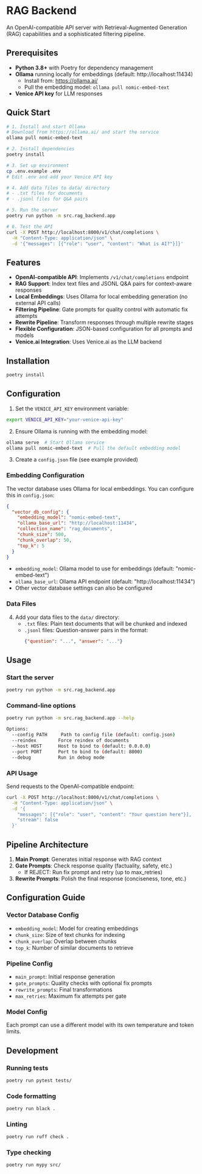 # RAG Backend

An OpenAI-compatible API server with Retrieval-Augmented Generation (RAG) capabilities and a sophisticated filtering pipeline.

## Prerequisites

- **Python 3.8+** with Poetry for dependency management
- **Ollama** running locally for embeddings (default: http://localhost:11434)
  - Install from: https://ollama.ai/
  - Pull the embedding model: `ollama pull nomic-embed-text`
- **Venice API key** for LLM responses

## Quick Start

```bash
# 1. Install and start Ollama
# Download from https://ollama.ai/ and start the service
ollama pull nomic-embed-text

# 2. Install dependencies
poetry install

# 3. Set up environment
cp .env.example .env
# Edit .env and add your Venice API key

# 4. Add data files to data/ directory
# - .txt files for documents
# - .jsonl files for Q&A pairs

# 5. Run the server
poetry run python -m src.rag_backend.app

# 6. Test the API
curl -X POST http://localhost:8000/v1/chat/completions \
  -H "Content-Type: application/json" \
  -d '{"messages": [{"role": "user", "content": "What is AI?"}]}'
```

## Features

- **OpenAI-compatible API**: Implements `/v1/chat/completions` endpoint
- **RAG Support**: Index text files and JSONL Q&A pairs for context-aware responses
- **Local Embeddings**: Uses Ollama for local embedding generation (no external API calls)
- **Filtering Pipeline**: Gate prompts for quality control with automatic fix attempts
- **Rewrite Pipeline**: Transform responses through multiple rewrite stages
- **Flexible Configuration**: JSON-based configuration for all prompts and models
- **Venice.ai Integration**: Uses Venice.ai as the LLM backend

## Installation

```bash
poetry install
```

## Configuration

1. Set the `VENICE_API_KEY` environment variable:
```bash
export VENICE_API_KEY="your-venice-api-key"
```

2. Ensure Ollama is running with the embedding model:
```bash
ollama serve  # Start Ollama service
ollama pull nomic-embed-text  # Pull the default embedding model
```

3. Create a `config.json` file (see example provided)

### Embedding Configuration

The vector database uses Ollama for local embeddings. You can configure this in `config.json`:

```json
{
  "vector_db_config": {
    "embedding_model": "nomic-embed-text",
    "ollama_base_url": "http://localhost:11434",
    "collection_name": "rag_documents",
    "chunk_size": 500,
    "chunk_overlap": 50,
    "top_k": 5
  }
}
```

- `embedding_model`: Ollama model to use for embeddings (default: "nomic-embed-text")
- `ollama_base_url`: Ollama API endpoint (default: "http://localhost:11434")
- Other vector database settings can also be configured

### Data Files

4. Add your data files to the `data/` directory:
   - `.txt` files: Plain text documents that will be chunked and indexed
   - `.jsonl` files: Question-answer pairs in the format:
     ```json
     {"question": "...", "answer": "..."}
     ```

## Usage

### Start the server

```bash
poetry run python -m src.rag_backend.app
```

### Command-line options

```bash
poetry run python -m src.rag_backend.app --help

Options:
  --config PATH     Path to config file (default: config.json)
  --reindex        Force reindex of documents
  --host HOST      Host to bind to (default: 0.0.0.0)
  --port PORT      Port to bind to (default: 8000)
  --debug          Run in debug mode
```

### API Usage

Send requests to the OpenAI-compatible endpoint:

```bash
curl -X POST http://localhost:8000/v1/chat/completions \
  -H "Content-Type: application/json" \
  -d '{
    "messages": [{"role": "user", "content": "Your question here"}],
    "stream": false
  }'
```

## Pipeline Architecture

1. **Main Prompt**: Generates initial response with RAG context
2. **Gate Prompts**: Check response quality (factuality, safety, etc.)
   - If REJECT: Run fix prompt and retry (up to max_retries)
3. **Rewrite Prompts**: Polish the final response (conciseness, tone, etc.)

## Configuration Guide

### Vector Database Config
- `embedding_model`: Model for creating embeddings
- `chunk_size`: Size of text chunks for indexing
- `chunk_overlap`: Overlap between chunks
- `top_k`: Number of similar documents to retrieve

### Pipeline Config
- `main_prompt`: Initial response generation
- `gate_prompts`: Quality checks with optional fix prompts
- `rewrite_prompts`: Final transformations
- `max_retries`: Maximum fix attempts per gate

### Model Config
Each prompt can use a different model with its own temperature and token limits.

## Development

### Running tests
```bash
poetry run pytest tests/
```

### Code formatting
```bash
poetry run black .
```

### Linting
```bash
poetry run ruff check .
```

### Type checking
```bash
poetry run mypy src/
```
